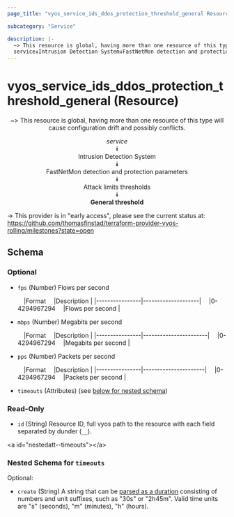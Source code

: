 ```yaml
---
page_title: "vyos_service_ids_ddos_protection_threshold_general Resource - vyos"

subcategory: "Service"

description: |- 
  ~> This resource is global, having more than one resource of this type will cause configuration drift and possibly conflicts.
  service⯯Intrusion Detection System⯯FastNetMon detection and protection parameters⯯Attack limits thresholds⯯General threshold
---
```


# vyos_service_ids_ddos_protection_threshold_general (Resource)
<center>

~> This resource is global, having more than one resource of this type will cause configuration drift and possibly conflicts.

*service*  
⯯  
Intrusion Detection System  
⯯  
FastNetMon detection and protection parameters  
⯯  
Attack limits thresholds  
⯯  
**General threshold**


</center>

-> This provider is in "early access", please see the current status at: https://github.com/thomasfinstad/terraform-provider-vyos-rolling/milestones?state=open

## Schema

### Optional

- `fps` (Number) Flows per second

    &emsp;|Format        &emsp;|Description       |
    |----------------|--------------------|
    &emsp;|0-4294967294  &emsp;|Flows per second  |
- `mbps` (Number) Megabits per second

    &emsp;|Format        &emsp;|Description          |
    |----------------|-----------------------|
    &emsp;|0-4294967294  &emsp;|Megabits per second  |
- `pps` (Number) Packets per second

    &emsp;|Format        &emsp;|Description         |
    |----------------|----------------------|
    &emsp;|0-4294967294  &emsp;|Packets per second  |
- `timeouts` (Attributes) (see [below for nested schema](#nestedatt--timeouts))

### Read-Only

- `id` (String) Resource ID, full vyos path to the resource with each field separated by dunder (`__`).

&lt;a id=&#34;nestedatt--timeouts&#34;&gt;&lt;/a&gt;
### Nested Schema for `timeouts`

Optional:

- `create` (String) A string that can be [parsed as a duration](https://pkg.go.dev/time#ParseDuration) consisting of numbers and unit suffixes, such as &#34;30s&#34; or &#34;2h45m&#34;. Valid time units are &#34;s&#34; (seconds), &#34;m&#34; (minutes), &#34;h&#34; (hours).  
